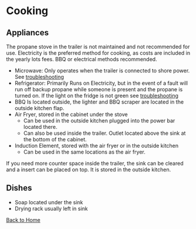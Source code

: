 # Cooking

## Appliances

The propane stove in the trailer is not maintained and not recommended for use. Electricity is the preferred method for cooking, as costs are included in the yearly lots fees. BBQ or electrical methods recommended.

- Microwave: Only operates when the trailer is connected to shore power. See [troubleshooting](troubleshooting.md)
- Refrigerator: Primarily Runs on Electricity, but in the event of a fault will run off backup propane while someone is present and the propane is turned on. If the light on the fridge is not green see [troubleshooting](troubleshooting.md)
- BBQ Is located outside, the lighter and BBQ scraper are located in the outside kitchen flap.
- Air Fryer, stored in the cabinet under the stove
  - Can be used in the outside kitchen plugged into the power bar located there.
  - Can also be used inside the trailer. Outlet located above the sink at the bottom of the cabinet.
- Induction Element, stored with the air fryer or in the outside kitchen
  - Can be used in the same locations as the air fryer.

If you need more counter space inside the trailer, the sink can be cleared and a insert can be placed on top. It is stored in the outside kitchen.

## Dishes

- Soap located under the sink
- Drying rack usually left in sink

[Back to Home](index.md)
